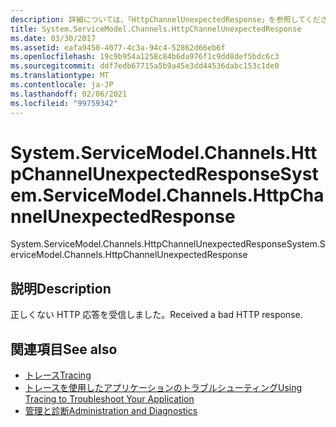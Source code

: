 ```yaml
---
description: 詳細については、「HttpChannelUnexpectedResponse」を参照してください。
title: System.ServiceModel.Channels.HttpChannelUnexpectedResponse
ms.date: 03/30/2017
ms.assetid: eafa9450-4077-4c3a-94c4-52862d66eb6f
ms.openlocfilehash: 19c9b954a1258c84b6da976f1c9dd8def5bdc6c3
ms.sourcegitcommit: ddf7edb67715a5b9a45e3dd44536dabc153c1de0
ms.translationtype: MT
ms.contentlocale: ja-JP
ms.lasthandoff: 02/06/2021
ms.locfileid: "99759342"
---
```

# <a name="systemservicemodelchannelshttpchannelunexpectedresponse"></a><span data-ttu-id="8fa75-103">System.ServiceModel.Channels.HttpChannelUnexpectedResponse</span><span class="sxs-lookup"><span data-stu-id="8fa75-103">System.ServiceModel.Channels.HttpChannelUnexpectedResponse</span></span>

<span data-ttu-id="8fa75-104">System.ServiceModel.Channels.HttpChannelUnexpectedResponse</span><span class="sxs-lookup"><span data-stu-id="8fa75-104">System.ServiceModel.Channels.HttpChannelUnexpectedResponse</span></span>  
  
## <a name="description"></a><span data-ttu-id="8fa75-105">説明</span><span class="sxs-lookup"><span data-stu-id="8fa75-105">Description</span></span>  

 <span data-ttu-id="8fa75-106">正しくない HTTP 応答を受信しました。</span><span class="sxs-lookup"><span data-stu-id="8fa75-106">Received a bad HTTP response.</span></span>  
  
## <a name="see-also"></a><span data-ttu-id="8fa75-107">関連項目</span><span class="sxs-lookup"><span data-stu-id="8fa75-107">See also</span></span>

- [<span data-ttu-id="8fa75-108">トレース</span><span class="sxs-lookup"><span data-stu-id="8fa75-108">Tracing</span></span>](index.md)
- [<span data-ttu-id="8fa75-109">トレースを使用したアプリケーションのトラブルシューティング</span><span class="sxs-lookup"><span data-stu-id="8fa75-109">Using Tracing to Troubleshoot Your Application</span></span>](using-tracing-to-troubleshoot-your-application.md)
- [<span data-ttu-id="8fa75-110">管理と診断</span><span class="sxs-lookup"><span data-stu-id="8fa75-110">Administration and Diagnostics</span></span>](../index.md)
